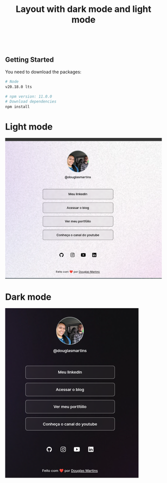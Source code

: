 <h1 align="center">Layout with dark mode and light mode</h1>
<br />

<br>
<br>

## Getting Started

You need to download the packages:

```bash
# Node
v20.18.0 lts
```

```bash
# npm version: 11.0.0
# Download dependencies
npm install
```

# Light mode
![alt text](assets/light.png)

# Dark mode 
![alt text](assets/dark.png)
